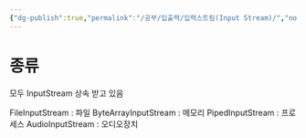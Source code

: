 ```yaml
---
{"dg-publish":true,"permalink":"/공부/입출력/입력스트림(Input Stream)/","noteIcon":""}
---
```


# 종류

모두 InputStream 상속 받고 있음

FileInputStream : 파일
ByteArrayInputStream : 메모리
PipedInputStream : 프로세스
AudioInputStream : 오디오장치